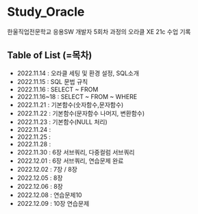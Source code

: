 # Study_Oracle

한울직업전문학교 응용SW 개발자 5회차 과정의 오라클 XE 21c 수업 기록

## Table of List (=목차)

- 2022.11.14 : 오라클 세팅 및 환경 설정, SQL소개
- 2022.11.15 : SQL 문법 규칙
- 2022.11.16 : SELECT ~ FROM
- 2022.11.16~18 : SELECT ~ FROM ~ WHERE
- 2022.11.21 : 기본함수(숫자함수,문자함수)
- 2022.11.22 : 기본함수(문자함수 나머지, 변환함수)
- 2022.11.23 : 기본함수(NULL 처리)
- 2022.11.24 :
- 2022.11.25 :
- 2022.11.28 :
- 2022.11.30 : 6장 서브쿼리, 다중컬럼 서브쿼리
- 2022.12.01 : 6장 서브쿼리, 연습문제 완료
- 2022.12.02 : 7장 / 8장
- 2022.12.05 : 8장
- 2022.12.06 : 8장 
- 2022.12.08 : 연습문제10
- 2022.12.09 : 10장 연습문제
